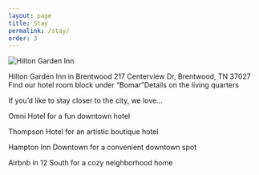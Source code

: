 ```yaml
---
layout: page
title: Stay
permalink: /stay/
order: 3
---
```


![Hilton Garden Inn](https://lh3.googleusercontent.com/khOcHIQd2qC14CQZGPT45n22S3mPiaZsSo9bRegBSpgq-QeVuRLr2IedmvdUD97orwCPXw_2-RgDvvCIMny_l_Zvbk5XYM4G0-xe-RU2WfOWcD9N8Pa8IhvIaRCOp_77ikfYLfDoYBpQuo1aGQsJ2puj39XySeazcG5mUIKOYnWcWAZdy2I7ouWm-bKRtDxFhMGIEw8hrDtyUHA0awaQ85oAH_UtnD3A4MzBlPv7SqmesqlTv3DstPyRMtgnyuxX90Hf0q5O_qyj_OhEeSkMhITtS5OQ3VXwdjLrZkRu4zMMfVgdO6SNJlMcjZx94bmOgT4Nqfgdda5S1Uw51Ld1I1pHLhclfjFV7mciCqq9Bzi6eGVcsRqzpnJJxUH0RgxFpHnNKZT8dDgrf4Iwj30F8orocEsKsKp24i5DOq1w3lRsKopMxTOwPwADrVZIB_JBStTad7SJRR_t2BaKDXTIWBuXqkoComzJxWBgVdZYAIdDpOPrmI9BHtbdAE8yaD25yi9lZggvhPH7gOq5IN7w8bQOoUowXqNUspxaoHXYHxvWA6O5B2VTDbKttXRZRL09AS7iJ5JaO-EBHWxZIr6w0fRJWW11FpB5nvdZKBOYSmEB2ucdCknlrTNcRHYkYcdUXxjDZPN0vqKfA4cfipSqgI4YMYxfZq2kizcdI6yeszA=w800-h533-no)

Hilton Garden Inn in Brentwood
217 Centerview Dr, Brentwood, TN 37027
Find our hotel room block under “Bomar”Details on the living quarters 

If you’d like to stay closer to the city, we love…

Omni Hotel for a fun downtown hotel

Thompson Hotel for an artistic boutique hotel 

Hampton Inn Downtown for a convenient downtown spot

Airbnb in 12 South for a cozy neighborhood home
